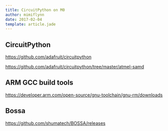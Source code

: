 ```yaml
---
title: CircuitPython on M0
author: mimiflynn
date: 2017-02-04
template: article.jade
---
```


## CircuitPython
https://github.com/adafruit/circuitpython

https://github.com/adafruit/circuitpython/tree/master/atmel-samd


## ARM GCC build tools
https://developer.arm.com/open-source/gnu-toolchain/gnu-rm/downloads

## Bossa
https://github.com/shumatech/BOSSA/releases
